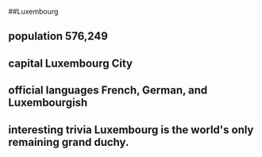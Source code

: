 ##Luxembourg
## population 576,249


## capital Luxembourg City

 
## official languages French, German, and Luxembourgish


## interesting trivia Luxembourg is the world's only remaining grand duchy.



